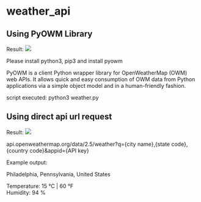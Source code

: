 # weather_api

## Using PyOWM Library
Result:
![](result.gif)

Please install python3, pip3 and install pyowm 

PyOWM is a client Python wrapper library for OpenWeatherMap (OWM) web APIs. It allows quick and easy consumption of OWM data from Python applications via a simple object model and in a human-friendly fashion.

script executed: python3 weather.py

## Using direct api url request
Result:
![](result_api.gif)

api.openweathermap.org/data/2.5/weather?q={city name},{state code},{country code}&appid={API key}

Example output:

Philadelphia, Pennsylvania, United States   

Temperature: 15 °C | 60 °F    
Humidity: 94 %    

